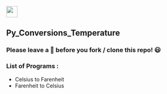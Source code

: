 <img src="https://img.shields.io/badge/Python-050F2C?style=for-the-badge&logo=python&logoColor=white" height="30">

## Py_Conversions_Temperature 

### Please leave a 🌟 before you fork / clone this repo! 😃

### List of Programs :
* Celsius to Farenheit
* Farenheit to Celsius
